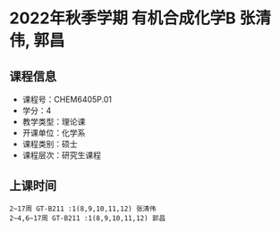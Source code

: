 # 2022年秋季学期 有机合成化学B 张清伟, 郭昌






## 课程信息

- 课程号：CHEM6405P.01
- 学分：4
- 教学类型：理论课
- 开课单位：化学系
- 课程类别：硕士
- 课程层次：研究生课程

## 上课时间

```
2~17周 GT-B211 :1(8,9,10,11,12) 张清伟
2~4,6~17周 GT-B211 :1(8,9,10,11,12) 郭昌
```

